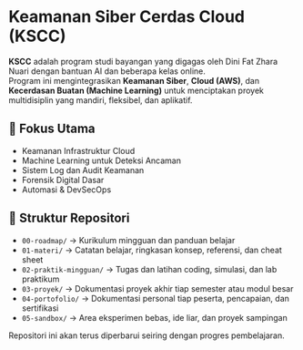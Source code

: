 # Keamanan Siber Cerdas Cloud (KSCC)

**KSCC** adalah program studi bayangan yang digagas oleh Dini Fat Zhara Nuari dengan bantuan AI dan beberapa kelas online.  
Program ini mengintegrasikan **Keamanan Siber**, **Cloud (AWS)**, dan **Kecerdasan Buatan (Machine Learning)** untuk menciptakan proyek multidisiplin yang mandiri, fleksibel, dan aplikatif.

## 🧠 Fokus Utama
- Keamanan Infrastruktur Cloud
- Machine Learning untuk Deteksi Ancaman
- Sistem Log dan Audit Keamanan
- Forensik Digital Dasar
- Automasi & DevSecOps

## 📂 Struktur Repositori
- `00-roadmap/` → Kurikulum mingguan dan panduan belajar
- `01-materi/` → Catatan belajar, ringkasan konsep, referensi, dan cheat sheet
- `02-praktik-mingguan/` → Tugas dan latihan coding, simulasi, dan lab praktikum
- `03-proyek/` → Dokumentasi proyek akhir tiap semester atau modul besar
- `04-portofolio/` → Dokumentasi personal tiap peserta, pencapaian, dan sertifikasi
- `05-sandbox/` → Area eksperimen bebas, ide liar, dan proyek sampingan


Repositori ini akan terus diperbarui seiring dengan progres pembelajaran.
